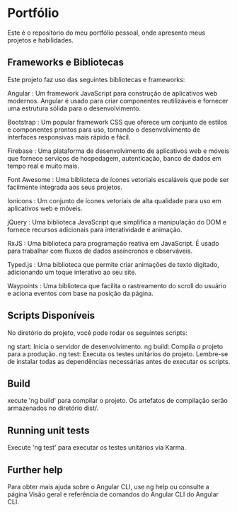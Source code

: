 # Portfólio

Este é o repositório do meu portfólio pessoal, onde apresento meus projetos e habilidades.

## Frameworks e Bibliotecas

Este projeto faz uso das seguintes bibliotecas e frameworks:

Angular : Um framework JavaScript para construção de aplicativos web modernos. Angular é usado para criar componentes reutilizáveis e fornecer uma estrutura sólida para o desenvolvimento.

Bootstrap : Um popular framework CSS que oferece um conjunto de estilos e componentes prontos para uso, tornando o desenvolvimento de interfaces responsivas mais rápido e fácil.

Firebase : Uma plataforma de desenvolvimento de aplicativos web e móveis que fornece serviços de hospedagem, autenticação, banco de dados em tempo real e muito mais.

Font Awesome : Uma biblioteca de ícones vetoriais escaláveis que pode ser facilmente integrada aos seus projetos.

Ionicons : Um conjunto de ícones vetoriais de alta qualidade para uso em aplicativos web e móveis.

jQuery : Uma biblioteca JavaScript que simplifica a manipulação do DOM e fornece recursos adicionais para interatividade e animação.

RxJS : Uma biblioteca para programação reativa em JavaScript. É usado para trabalhar com fluxos de dados assíncronos e observáveis.

Typed.js : Uma biblioteca que permite criar animações de texto digitado, adicionando um toque interativo ao seu site.

Waypoints : Uma biblioteca que facilita o rastreamento do scroll do usuário e aciona eventos com base na posição da página.

## Scripts Disponíveis

No diretório do projeto, você pode rodar os seguintes scripts:

ng start: Inicia o servidor de desenvolvimento.
ng build: Compila o projeto para a produção.
ng test: Executa os testes unitários do projeto.
Lembre-se de instalar todas as dependências necessárias antes de executar os scripts.


## Build

xecute 'ng build' para compilar o projeto. Os artefatos de compilação serão armazenados no diretório dist/.

## Running unit tests

Execute 'ng test' para executar os testes unitários via Karma.

## Further help

Para obter mais ajuda sobre o Angular CLI, use ng help ou consulte a página Visão geral e referência de comandos do Angular CLI do Angular CLI.






